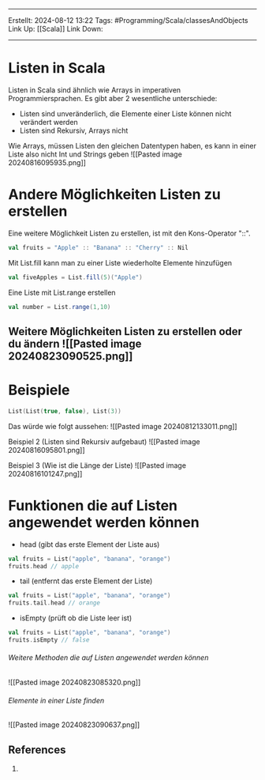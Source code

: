 
--- 
Erstellt: 2024-08-12    13:22 
Tags: #Programming/Scala/classesAndObjects 
Link Up: [[Scala]]
Link Down:

--- 
# Listen in Scala
Listen in Scala sind ähnlich wie Arrays in imperativen Programmiersprachen. Es gibt aber 2 wesentliche unterschiede:
- Listen sind unveränderlich, die Elemente einer Liste können nicht verändert werden
- Listen sind Rekursiv, Arrays nicht

Wie Arrays, müssen Listen den gleichen Datentypen haben, es kann in einer Liste also nicht Int und Strings geben
![[Pasted image 20240816095935.png]]

# Andere Möglichkeiten Listen zu erstellen
Eine weitere Möglichkeit Listen zu erstellen, ist mit den Kons-Operator "::".
```Scala
val fruits = "Apple" :: "Banana" :: "Cherry" :: Nil
```

Mit List.fill kann man zu einer Liste wiederholte Elemente hinzufügen
```Scala
val fiveApples = List.fill(5)("Apple")
```

Eine Liste mit List.range erstellen
```Scala
val number = List.range(1,10)
```

Weitere Möglichkeiten Listen zu erstellen oder du ändern
![[Pasted image 20240823090525.png]]
---




# Beispiele
```scala
List(List(true, false), List(3))
```
Das würde wie folgt aussehen: ![[Pasted image 20240812133011.png]]

Beispiel 2 (Listen sind Rekursiv aufgebaut)
![[Pasted image 20240816095801.png]]

Beispiel 3 (Wie ist die Länge der Liste)
![[Pasted image 20240816101247.png]]

# Funktionen die auf Listen angewendet werden können 
- head (gibt das erste Element der Liste aus)
```scala
val fruits = List("apple", "banana", "orange")
fruits.head // apple
```
- tail (entfernt das erste Element der Liste)
```scala
val fruits = List("apple", "banana", "orange")
fruits.tail.head // orange
```
- isEmpty (prüft ob die Liste leer ist)
```Scala
val fruits = List("apple", "banana", "orange")
fruits.isEmpty // false
````

###### Weitere Methoden die auf Listen angewendet werden können
![[Pasted image 20240823085320.png]]

###### Elemente in einer Liste finden
![[Pasted image 20240823090637.png]]
## References
1. 
